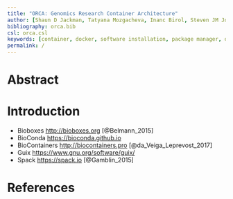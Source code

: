 ```yaml
---
title: "ORCA: Genomics Research Container Architecture"
author: [Shaun D Jackman, Tatyana Mozgacheva, Inanc Birol, Steven JM Jones]
bibliography: orca.bib
csl: orca.csl
keywords: [container, docker, software installation, package manager, open source, reproducible research, high performance computing]
permalink: /
---
```


# Abstract

# Introduction

+ Bioboxes <http://bioboxes.org> [@Belmann_2015]
+ BioConda <https://bioconda.github.io>
+ BioContainers <http://biocontainers.pro> [@da_Veiga_Leprevost_2017]
+ Guix <https://www.gnu.org/software/guix/>
+ Spack <https://spack.io> [@Gamblin_2015]

# References
